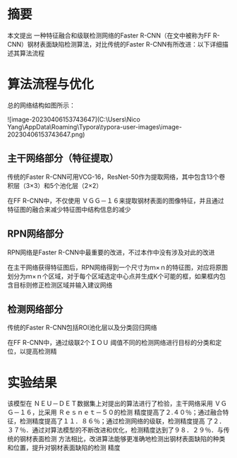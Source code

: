 # 摘要

本文提出 一种特征融合和级联检测网络的Faster R-CNN（在文中被称为FF R-CNN）钢材表面缺陷检测算法，对比传统的Faster R-CNN有所改进：以下详细描述其算法流程



# 算法流程与优化

总的网络结构如图所示：

![image-20230406153743647](C:\Users\Nico Yang\AppData\Roaming\Typora\typora-user-images\image-20230406153743647.png)

## 主干网络部分（特征提取）

传统的Faster R-CNN可用VCG-16，ResNet-50作为提取网络，其中包含13个卷积层（3×3）和5个池化层（2×2）

在FF R-CNN中，不仅使用 ＶＧＧ－１６来提取钢材表面的图像特征，并且通过特征图的融合来减少特征图中结构信息的减少



## RPN网络部分

RPN网络是Faster R-CNN中最重要的改进，不过本作中没有涉及对此的改进

在主干网络获得特征图后，RPN网络得到一个尺寸为ｍ×ｎ的特征图，对应将原图划分为ｍ×ｎ个区域，对于每个区域选定中心点并生成K个可能的框，如果框内包含目标则修正检测区域并输入建议网络



## 检测网络部分

传统的Faster R-CNN包括ROI池化层以及分类回归网络

在FF R-CNN中，通过级联2个ＩＯＵ 阈值不同的检测网络进行目标的分类和定位，以提高检测精



# 实验结果

该模型在 ＮＥＵ－ＤＥＴ数据集上对提出的算法进行了检验，主干网络采用 ＶＧＧ－１６，比采用 Ｒｅｓｎｅｔ－５０的检测 精度提高了２.４０％；通过融合特征，检测精度提高了１１．８６％；通过检测网络的级联，检测精度提高 了２．３７％．通过对算法模型的不断改进和优化，检测精度达到了９８．２９％．与传统的钢材表面检测 方法相比，改进算法能够更准确地检测出钢材表面缺陷的种类和位置，提升对钢材表面缺陷的检测 精度

